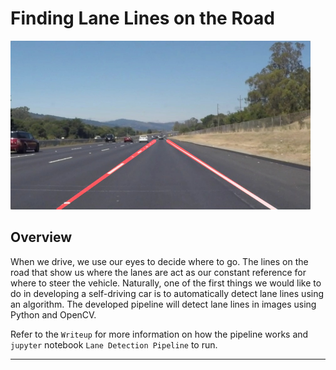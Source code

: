 # **Finding Lane Lines on the Road**

<img src="examples/laneLines_thirdPass.jpg" width="480" alt="Combined Image" />

Overview
---

When we drive, we use our eyes to decide where to go.  The lines on the road that show us where the lanes are act as our constant reference for where to steer the vehicle.  Naturally, one of the first things we would like to do in developing a self-driving car is to automatically detect lane lines using an algorithm. The developed pipeline will detect lane lines in images using Python and OpenCV.   

Refer to the `Writeup` for more information on how the pipeline works and `jupyter` notebook `Lane Detection Pipeline` to run.  

---
